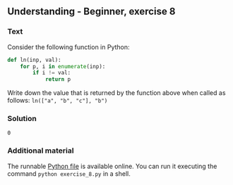 ## Understanding - Beginner, exercise 8

### Text

Consider the following function in Python:

```python
def ln(inp, val):
    for p, i in enumerate(inp):
        if i != val:
            return p
```

Write down the value that is returned by the function above when called as follows: `ln(["a", "b", "c"], "b")`

### Solution
`0`

### Additional material
The runnable [Python file](exercise_8.py) is available online. You can run it executing the command `python exercise_8.py` in a shell.
